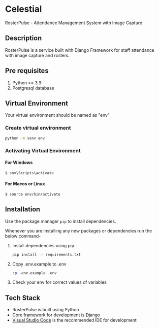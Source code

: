 # Celestial

RosterPulse - Attendance Management System with Image Capture

## Description

RosterPulse is a service built with Django Framework for staff attendance with image capture and rosters.

## Pre requisites

1. Python >= 3.9
2. Postgresql database

## Virtual Environment

Your virtual environment should be named as "env"

### Create virtual environment

```bash
python -m venv env
```

### Activating Virtual Environment

#### For Windows

```
$ env\Scripts\activate
```

#### For Macos or Linux

```
$ source env/bin/activate
```

## Installation

Use the package manager `pip` to install dependencies.

Whenever you are installing any new packages or dependencies run the below command-

1. Install dependencies using pip
   ```bash
   pip install -r requirements.txt
   ```
2. Copy .env.example to .env
   ```bash
   cp .env.example .env
   ```
3. Check your env for correct values of variables

## Tech Stack

- RosterPulse is built using Python
- Core framework for development is Django
- [Visual Studio Code](https://code.visualstudio.com/download) is the recommended IDE for development
